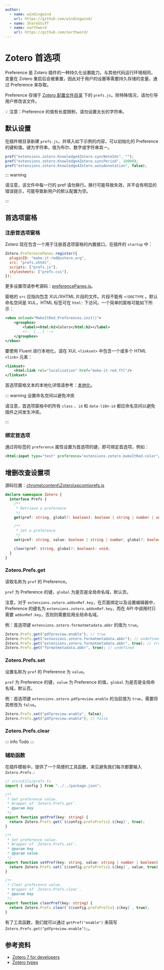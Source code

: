 ```yaml
---
author:
  - name: windingwind
    url: https://github.com/windingwind/
  - name: ShareStuff
  - name: northword
    url: https://github.com/northword/
---
```


# Zotero 首选项

Preference 是 Zotero 插件的一种持久化设置能力。与其他代码运行环境相同，变量在 Zotero 重启后会被重置，因此对于用户的设置等需要持久存储的变量，通过 Preference 来存取。

Preference 存储于 [Zotero 配置文件目录](https://www.zotero.org/support/kb/profile_directory) 下的 `prefs.js`。除特殊情况，请勿引导用户修改该文件。

💡 注意：Preference 的值有长度限制，请勿设置太长的字符串。

## 默认设置

在插件根目录新建 `prefs.js`，并填入如下示例的内容，可以初始化的 Preference 的键和值。键为字符串，值为布尔、数字或字符串其一。

```javascript
pref("extensions.zotero.Knowledge4Zotero.syncNoteIds", "");
pref("extensions.zotero.Knowledge4Zotero.syncPeriod", 10000);
pref("extensions.zotero.Knowledge4Zotero.autoAnnotation", false);
```

::: warning

请注意，该文件中每一行的 pref 请勿换行。换行可能导致失效，并不会有明显的错误提示，可能导致新用户的默认配置为空。

:::

## 首选项窗格

### 注册首选项窗格

Zotero 现在包含一个用于注册首选项窗格的内置接口。在插件的 `startup` 中：

```js
Zotero.PreferencePanes.register({
  pluginID: "make-it-red@zotero.org",
  src: "prefs.xhtml",
  scripts: ["prefs.js"],
  stylesheets: ["prefs.css"],
});
```

更多设置项请参考源码：[preferencePanes.js](https://github.com/zotero/zotero/blob/main/chrome/content/zotero/xpcom/preferencePanes.js#L123)。

窗格的 `src` 应指向包含 XUL/XHTML 片段的文件。片段不能有 `<!DOCTYPE` 。默认命名空间是 XUL，HTML 标签可在 `html:` 下访问。一个简单的窗格可能如下所示：

```xml
<vbox onload="MakeItRed_Preferences.init()">
	<groupbox>
		<label><html:h2>Colors</html:h2></label>
		<!-- [...] -->
	</groupbox>
</vbox>
```

要使用 Fluent 进行本地化，请在 XUL `<linkset>` 中包含一个或多个 HTML `<link>` 元素：

```xml
<linkset>
	<html:link rel="localization" href="make-it-red.ftl"/>
</linkset>
```

首选项窗格文本的本地化详情请参考：[本地化](./localization.md)。

::: warning 设置命名空间以避免冲突

请注意，首选项窗格中的所有 `class` 、`id` 和 `data-l10n-id` 都应命名空间以避免插件之间发生冲突。

:::

### 绑定首选项

通过将标签的 `preference` 属性设置为首选项的键，即可绑定首选项，例如：

```xml
<html:input type="text" preference="extensions.zotero.makeItRed.color"/>
```

## 增删改查设置项

源码位置：[chrome\content\Zotero\xpcom\prefs.js](https://github.com/zotero/zotero/blob/master/chrome/content/zotero/xpcom/prefs.js)

```typescript
declare namespace Zotero {
  interface Prefs {
    /**
     * Retrieve a preference
     */
    get(pref: string, global?: boolean): boolean | string | number | undefined;

    /**
     * Set a preference
     */
    set(pref: string, value: boolean | string | number, global?: boolean): any;

    clear(pref: string, global?: boolean): void;
  }
}
```

### Zotero.Prefs.get

读取名称为 `pref` 的 Preference。

`pref` 为 Preference 的键，`global` 为是否是全局命名域，默认否。

注意，对于 `extensions.zotero.addonRef.key`，在页面绑定以及设置编辑器中，Preference 的键名为 `extensions.zotero.addonRef.key`，而在 API 中调用时只需要 `addonRef.key`，否则则需要启用全局命名域。

例：首选项键 `extensions.zotero.formatmetadata.abbr` 的值为 `true`。

```typescript
Zotero.Prefs.get("pdfpreview.enable"); // true
Zotero.Prefs.get("extensions.zotero.formatmetadata.abbr"); // undefined
Zotero.Prefs.get("extensions.zotero.formatmetadata.abbr", true); // true
Zotero.Prefs.get("formatmetadata.abbr", true); // undefined
```

### Zotero.Prefs.set

设置名称为 `pref` 的 Preference 为 `value`。

`pref` 为 Preference 的键，`value` 为 Preference 的值，`global` 为是否是全局命名域，默认否。

例：首选项键 `extensions.zotero.pdfpreview.enable` 的当前值为 `true`，需要将其修改为 `false`。

```typescript
Zotero.Prefs.set("pdfpreview.enable", false);
Zotero.Prefs.get("pdfpreview.enable"); // false
```

### Zotero.Prefs.clear

::: info Todo
:::

### 辅助函数

在插件模板中，提供了一个简便的工具函数，来见避免我们每次都要输入 `Zotero.Prefs.`:

```ts
// src/utils/prefs.ts
import { config } from "../../package.json";

/**
 * Get preference value.
 * Wrapper of `Zotero.Prefs.get`.
 * @param key
 */
export function getPref(key: string) {
  return Zotero.Prefs.get(`${config.prefsPrefix}.${key}`, true);
}

/**
 * Set preference value.
 * Wrapper of `Zotero.Prefs.set`.
 * @param key
 * @param value
 */
export function setPref(key: string, value: string | number | boolean) {
  return Zotero.Prefs.set(`${config.prefsPrefix}.${key}`, value, true);
}

/**
 * Clear preference value.
 * Wrapper of `Zotero.Prefs.clear`.
 * @param key
 */
export function clearPref(key: string) {
  return Zotero.Prefs.clear(`${config.prefsPrefix}.${key}`, true);
}
```

有了工具函数，我们就可以通过 `getPref("enable")` 来简写 `Zotero.Prefs.get("pdfpreview.enable");`。

## 参考资料

- [Zotero 7 for developers](https://www.zotero.org/support/dev/zotero_7_for_developers)
- [Zotero types](https://github.com/windingwind/zotero-types/blob/master/types/xpcom/prefs.d.ts)

